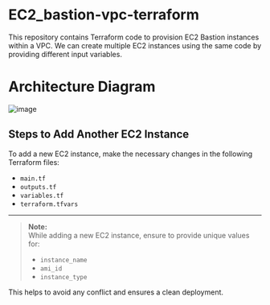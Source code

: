 # EC2_bastion-vpc-terraform
This repository contains Terraform code to provision EC2 Bastion instances within a VPC.
We can create multiple EC2 instances using the same code by providing different input variables.

# Architecture Diagram
![image](https://github.com/user-attachments/assets/90e5976c-eeee-4231-8fc5-d3476e89d3ad)

## Steps to Add Another EC2 Instance

To add a new EC2 instance, make the necessary changes in the following Terraform files:

- `main.tf`
- `outputs.tf`
- `variables.tf`
- `terraform.tfvars`

---

> **Note:**  
> While adding a new EC2 instance, ensure to provide unique values for:
> - `instance_name`
> - `ami_id`
> - `instance_type`

This helps to avoid any conflict and ensures a clean deployment.
